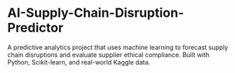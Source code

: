 # AI-Supply-Chain-Disruption-Predictor
A predictive analytics project that uses machine learning to forecast supply chain disruptions and evaluate supplier ethical compliance. Built with Python, Scikit-learn, and real-world Kaggle data.

